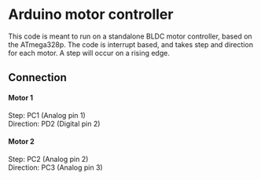 # Arduino motor controller
This code is meant to run on a standalone BLDC motor controller, based on the ATmega328p. 
The code is interrupt based, and takes step and direction for each motor. A step will occur on a rising edge.

## Connection
#### Motor 1
Step: PC1 (Analog pin 1) <br/>
Direction: PD2 (Digital pin 2)
<br/>

#### Motor 2
Step: PC2 (Analog pin 2) <br/>
Direction: PC3 (Analog pin 3)


